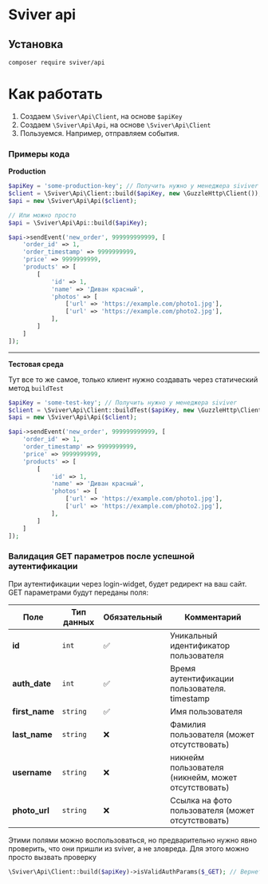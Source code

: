 # Sviver api

## Установка
```shell
composer require sviver/api
```

# Как работать

1. Создаем `\Sviver\Api\Client`, на основе `$apiKey`
2. Создаем `\Sviver\Api\Api`, на основе `\Sviver\Api\Client`
3. Пользуемся. Например, отправляем события.

### Примеры кода

**Production**

```php
$apiKey = 'some-production-key'; // Получить нужно у менеджера siviver
$client = \Sviver\Api\Client::build($apiKey, new \GuzzleHttp\Client());
$api = new \Sviver\Api\Api($client);

// Или можно просто
$api = \Sviver\Api\Api::build($apiKey);

$api->sendEvent('new_order', 999999999999, [
    'order_id' => 1,
    'order_timestamp' => 9999999999,
    'price' => 9999999999,
    'products' => [
        [
            'id' => 1,
            'name' => 'Диван красный',
            'photos' => [
                ['url' => 'https://example.com/photo1.jpg'],
                ['url' => 'https://example.com/photo2.jpg'],
            ],
        ]
    ]
]);
```

---

**Тестовая среда**

Тут все то же самое, только клиент нужно создавать через статический метод `buildTest`

```php
$apiKey = 'some-test-key'; // Получить нужно у менеджера siviver
$client = \Sviver\Api\Client::buildTest($apiKey, new \GuzzleHttp\Client());
$api = new \Sviver\Api\Api($client);

$api->sendEvent('new_order', 999999999999, [
    'order_id' => 1,
    'order_timestamp' => 9999999999,
    'price' => 9999999999,
    'products' => [
        [
            'id' => 1,
            'name' => 'Диван красный',
            'photos' => [
                ['url' => 'https://example.com/photo1.jpg'],
                ['url' => 'https://example.com/photo2.jpg'],
            ],
        ]
    ]
]);
```

### Валидация GET параметров после успешной аутентификации

При аутентификации через login-widget, будет редирект на ваш сайт. 
GET параметрами будут переданы поля:

| Поле        | Тип данных  | Обязательный | Комментарий                                       |
|------------|------------|--------------|---------------------------------------------------|
| **id**      | `int`       | ✅           | Уникальный идентификатор пользователя             |
| **auth_date** | `int` | ✅           | Время аутентификации пользователя. timestamp      |
| **first_name** | `string`    | ✅           | Имя пользователя                                  |
| **last_name**  | `string`    | ❌           | Фамилия пользователя (может отсутствовать)        |
| **username**   | `string`    | ❌           | никнейм пользователя (никнейм, может отсутствовать)   |
| **photo_url**  | `string`    | ❌           | Ссылка на фото пользователя (может отсутствовать) |


Этими полями можно воспользоваться, но предварительно нужно явно проверить, что они пришли из sviver, а не зловреда.
Для этого можно просто вызвать проверку 

```php
\Sviver\Api\Client::build($apiKey)->isValidAuthParams($_GET); // Вернет boolean
```